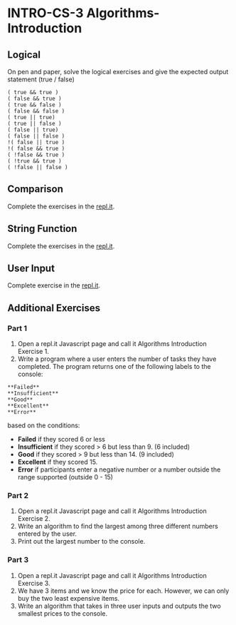 # INTRO-CS-3 Algorithms-Introduction

## Logical
On pen and paper, solve the logical exercises and give the expected output statement (true / false)
```
( true && true ) 
( false && true ) 
( true && false ) 
( false && false )
( true || true)     
( true || false )   
( false || true)   
( false || false )  
!( false || true )   
!( false && true )
( !false && true )
( !true && true )
( !false || false )
```

## Comparison
Complete the exercises in the [repl.it](https://repl.it/@DebbieLy/Conditional-Exercise).

## String Function
Complete the exercises in the [repl.it](https://repl.it/@DebbieLy/String-exercise).

## User Input
Complete exercise in the [repl.it](https://repl.it/@DebbieLy/User-input-prompt).

## Additional Exercises
### Part 1

1. Open a repl.it Javascript page and call it Algorithms Introduction Exercise 1.
2. Write a program where a user enters the number of tasks they have completed. The program returns one of the following labels to the console:
```
**Failed**
**Insufficient**
**Good**
**Excellent**
**Error**
```

based on the conditions:
* **Failed** if they scored 6 or less
* **Insufficient** if they scored > 6 but less than 9. (6 included)
* **Good** if they scored > 9 but less than 14. (9 included)
* **Excellent** if they scored 15.
* **Error** if participants enter a negative number or a number outside the range supported (outside 0 - 15)

### Part 2

1. Open a repl.it Javascript page and call it Algorithms Introduction Exercise 2.
2. Write an algorithm to find the largest among three different numbers entered by the user.
3. Print out the largest number to the console.

### Part 3
1. Open a repl.it Javascript page and call it Algorithms Introduction Exercise 3.
2. We have 3 items and we know the price for each. However, we can only buy the two least expensive items.
3. Write an algorithm that takes in three user inputs and outputs the two smallest prices to the console. 
